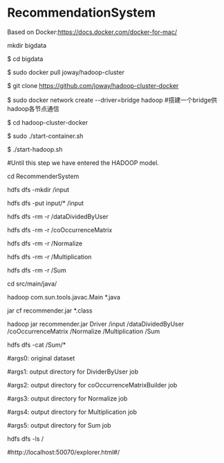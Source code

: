 # RecommendationSystem

Based on Docker:https://docs.docker.com/docker-for-mac/

mkdir bigdata

$ cd bigdata

$ sudo docker pull joway/hadoop-cluster 

$ git clone https://github.com/joway/hadoop-cluster-docker

$ sudo docker network create --driver=bridge hadoop #搭建一个bridge供hadoop各节点通信

$ cd hadoop-cluster-docker

$ sudo ./start-container.sh

$ ./start-hadoop.sh

#Until this step we have entered the HADOOP model.

cd RecommenderSystem

hdfs dfs -mkdir /input

hdfs dfs -put input/* /input

hdfs dfs -rm -r /dataDividedByUser

hdfs dfs -rm -r /coOccurrenceMatrix

hdfs dfs -rm -r /Normalize

hdfs dfs -rm -r /Multiplication

hdfs dfs -rm -r /Sum

cd src/main/java/

hadoop com.sun.tools.javac.Main *.java

jar cf recommender.jar *.class

hadoop jar recommender.jar Driver /input /dataDividedByUser /coOccurrenceMatrix /Normalize /Multiplication /Sum

hdfs dfs -cat /Sum/*

#args0: original dataset

#args1: output directory for DividerByUser job

#args2: output directory for coOccurrenceMatrixBuilder job

#args3: output directory for Normalize job

#args4: output directory for Multiplication job

#args5: output directory for Sum job

hdfs dfs -ls /

#http://localhost:50070/explorer.html#/
